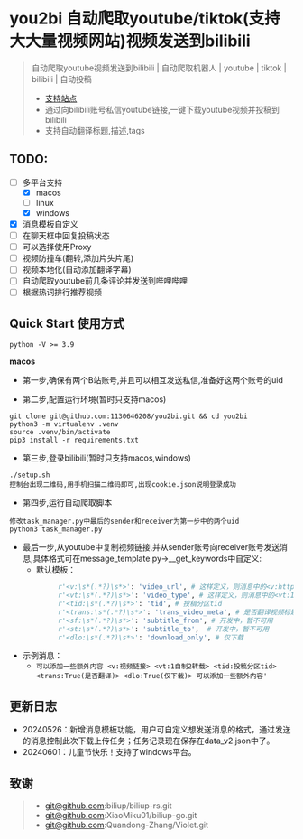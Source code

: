 # you2bi 自动爬取youtube/tiktok(支持大大量视频网站)视频发送到bilibili
> 自动爬取youtube视频发送到bilibili | 自动爬取机器人 | youtube | tiktok | bilibili | 自动投稿
> - [支持站点](https://github.com/yt-dlp/yt-dlp/blob/master/supportedsites.md)
> - 通过向bilibili账号私信youtube链接,一键下载youtube视频并投稿到bilibili
> - 支持自动翻译标题,描述,tags

## TODO: 
  - [ ] 多平台支持
    - [x] macos
    - [ ] linux
    - [x] windows
  - [x] 消息模板自定义
  - [ ] 在聊天框中回复投稿状态
  - [ ] 可以选择使用Proxy
  - [ ] 视频防撞车(翻转,添加片头片尾)
  - [ ] 视频本地化(自动添加翻译字幕)
  - [ ] 自动爬取youtube前几条评论并发送到哔哩哔哩
  - [ ] 根据热词排行推荐视频

## Quick Start 使用方式
`python -V >= 3.9`

**macos**
- 第一步,确保有两个B站账号,并且可以相互发送私信,准备好这两个账号的uid

- 第二步,配置运行环境(暂时只支持macos)
```shell
git clone git@github.com:1130646208/you2bi.git && cd you2bi
python3 -m virtualenv .venv
source .venv/bin/activate
pip3 install -r requirements.txt
```

- 第三步,登录bilibili(暂时只支持macos,windows)
```shell
./setup.sh
控制台出现二维码,用手机扫描二维码即可,出现cookie.json说明登录成功
```

- 第四步,运行自动爬取脚本
```shell
修改task_manager.py中最后的sender和receiver为第一步中的两个uid
python3 task_manager.py
```

- 最后一步,从youtube中复制视频链接,并从sender账号向receiver账号发送消息,具体格式可在message_template.py->__get_keywords中自定义:
  - 默认模板：
```python
            r'<v:\s*(.*?)\s*>': 'video_url', # 这样定义，则消息中的<v:https://youtube.com/xxx>视频链接可被识别出来
            r'<vt:\s*(.*?)\s*>': 'video_type', # 这样定义，则消息中的<vt:1>视频类型（1自制，2转载）可被识别出；下面的以此类推
            r'<tid:\s*(.*?)\s*>': 'tid', # 投稿分区tid
            r'<trans:\s*(.*?)\s*>': 'trans_video_meta', # 是否翻译视频标题，tag和描述
            r'<sf:\s*(.*?)\s*>': 'subtitle_from', # 开发中，暂不可用
            r'<st:\s*(.*?)\s*>': 'subtitle_to',  # 开发中，暂不可用
            r'<dlo:\s*(.*?)\s*>': 'download_only', # 仅下载
```
- 示例消息：
  - `可以添加一些额外内容 <v:视频链接> <vt:1自制2转载> <tid:投稿分区tid> <trans:True(是否翻译)> <dlo:True(仅下载)> 可以添加一些额外内容'`
 
## 更新日志
- 20240526：新增消息模板功能，用户可自定义想发送消息的格式，通过发送的消息控制此次下载上传任务；任务记录现在保存在data_v2.json中了。
- 20240601：儿童节快乐！支持了windows平台。

## 致谢
> - git@github.com:biliup/biliup-rs.git
> - git@github.com:XiaoMiku01/biliup-go.git
> - git@github.com:Quandong-Zhang/Violet.git


